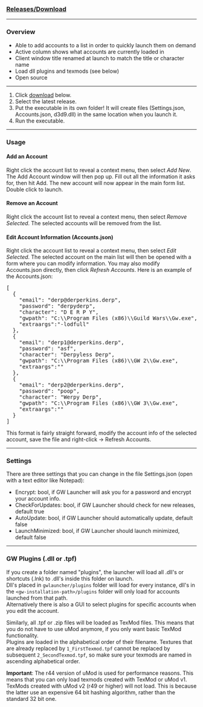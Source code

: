 
### [Releases/Download](https://github.com/GregLando113/gwlauncher/releases)

* * *

### Overview

*   Able to add accounts to a list in order to quickly launch them on demand
*   Active column shows what accounts are currently loaded in
*   Client window title renamed at launch to match the title or character name
*   Load dll plugins and texmods (see below)
*   Open source

* * *

1.  Click [download](https://github.com/GregLando113/gwlauncher/releases) below.
2.  Select the latest release.
3.  Put the executable in its own folder! It will create files (Settings.json, Accounts.json, d3d9.dll) in the same location when you launch it.
4.  Run the executable.

* * *

### Usage

#### Add an Account

Right click the account list to reveal a context menu, then select _Add New_. The Add Account window will then pop up. Fill out all the information it asks for, then hit Add. The new account will now appear in the main form list. Double click to launch.

#### Remove an Account

Right click the account list to reveal a context menu, then select _Remove Selected_. The selected accounts will be removed from the list.

#### Edit Account Information (Accounts.json)

Right click the account list to reveal a context menu, then select _Edit Selected_. The selected account on the main list will then be opened with a form where you can modify information. You may also modify Accounts.json directly, then click _Refresh Accounts_. Here is an example of the Accounts.json:

<pre>[
  {
    "email": "derp@derperkins.derp",
    "password": "derpyderp",
    "character": "D E R P Y",
    "gwpath": "C:\\Program Files (x86)\\Guild Wars\\Gw.exe",
    "extraargs":"-lodfull"
  },
  {
    "email": "derp1@derperkins.derp",
    "password": "asf",
    "character": "Derpyless Derp",
    "gwpath": "C:\\Program Files (x86)\\GW 2\\Gw.exe",
    "extraargs":""
  },
  {
    "email": "derp2@derperkins.derp",
    "password": "poop",
    "character": "Werpy Derp",
    "gwpath": "C:\\Program Files (x86)\\GW 3\\Gw.exe",
    "extraargs":""
  }
]
</pre>

This format is fairly straight forward, modify the account info of the selected account, save the file and right-click -> Refresh Accounts.

* * *

### Settings

There are three settings that you can change in the file Settings.json (open with a text editor like Notepad):

*	Encrypt: bool, if GW Launcher will ask you for a password and encrypt your account info.
*	CheckForUpdates: bool, if GW Launcher should check for new releases, default true
*	AutoUpdate: bool, if GW Launcher should automatically update, default false
*	LaunchMinimized: bool, if GW Launcher should launch minimized, default false

* * *

### GW Plugins (.dll or .tpf)

If you create a folder named "plugins", the launcher will load all .dll's or shortcuts (.lnk) to .dll's inside this folder on launch.  
Dll's placed in `gwlauncher/plugins` folder will load for every instance, dll's in the `<gw-installation-path>/plugins` folder will only load for accounts launched from that path.  
Alternatively there is also a GUI to select plugins for specific accounts when you edit the account.

Similarly, all .tpf or .zip files will be loaded as TexMod files. This means that you do not have to use uMod anymore, if you only want basic TexMod functionality.  
Plugins are loaded in the alphabetical order of their filename. Textures that are already replaced by `1_FirstTexmod.tpf` cannot be replaced by subsequent `2_SecondTexmod.tpf`, so make sure your texmods are named in ascending alphabetical order.

**Important**: The r44 version of uMod is used for performance reasons. This means that you can only load texmods created with TexMod or uMod v1. TexMods created with uMod v2 (r49 or higher) will not load. This is because the latter use an expensive 64 bit hashing algorithm, rather than the standard 32 bit one.
